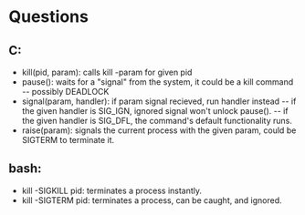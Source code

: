 # Questions

## C:
- kill(pid, param): calls kill -param for given pid
- pause(): waits for a "signal" from the system, it could be a kill command
    -- possibly DEADLOCK
- signal(param, handler): if param signal recieved, run handler instead
    -- if the given handler is SIG_IGN, ignored signal won't unlock pause().
    -- if the given handler is SIG_DFL, the command's default functionality runs.
- raise(param): signals the current process with the given param, could be SIGTERM to terminate it.


## bash:
- kill -SIGKILL pid: terminates a process instantly.
- kill -SIGTERM pid: terminates a process, can be caught, and ignored.

